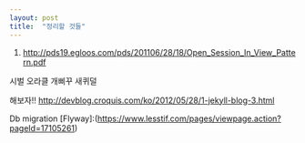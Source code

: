 ```yaml
---
layout: post
title:  "정리할 것들"
---
```


1. http://pds19.egloos.com/pds/201106/28/18/Open_Session_In_View_Pattern.pdf

시벌 오라클 개삐꾸 새퀴덜

해보자!!
http://devblog.croquis.com/ko/2012/05/28/1-jekyll-blog-3.html

Db migration
[Flyway]:(https://www.lesstif.com/pages/viewpage.action?pageId=17105261)
